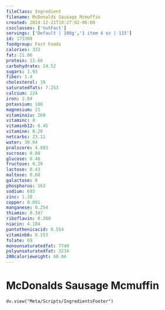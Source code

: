 ```yaml
---
fileClass: Ingredient
filename: McDonalds Sausage Mcmuffin
created: 2024-12-21T19:27:02-06:00
cssclasses: ['nutFact']
servings: ['Default | 100g','1 item 4 oz | 115']
id: 173308
foodgroup: Fast Foods
calories: 333
fat: 21.06
protein: 12.66
carbohydrate: 24.52
sugars: 1.93
fiber: 1.4
cholesterol: 39
saturatedfats: 7.253
calcium: 224
iron: 2.04
potassium: 188
magnesium: 21
vitaminaiu: 260
vitaminc: 0
vitaminb12: 0.45
vitamine: 0.28
netcarbs: 23.12
water: 38.94
pralscore: 4.803
sucrose: 0.08
glucose: 0.46
fructose: 0.29
lactose: 0.43
maltose: 0.68
galactose: 0
phosphorus: 163
sodium: 693
zinc: 1.28
copper: 0.091
manganese: 0.254
thiamin: 0.347
riboflavin: 0.288
niacin: 4.184
pantothenicacid: 0.554
vitaminb6: 0.153
folate: 69
monounsaturatedfat: 7749
polyunsaturatedfat: 3234
200calorieweight: 60.06
---
```


# McDonalds Sausage Mcmuffin

```dataviewjs
dv.view("Meta/Scripts/IngredientsFooter")
```